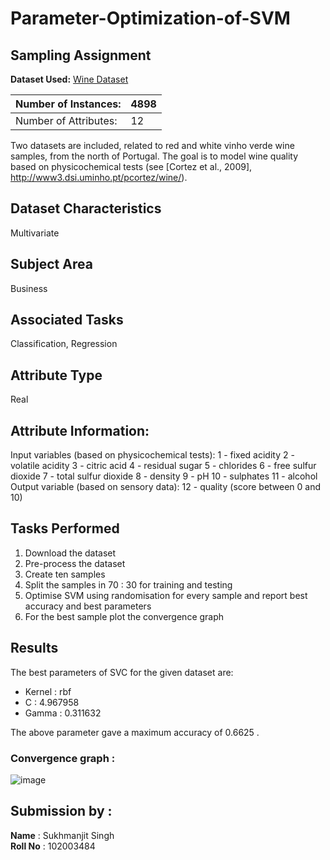 # Parameter-Optimization-of-SVM
## Sampling Assignment

**Dataset Used:** [Wine Dataset](https://archive.ics.uci.edu/ml/machine-learning-databases/wine-quality/)

| Number of Instances:  | 4898 |
|-----------------------|--------|
| Number of Attributes: | 12    |

Two datasets are included, related to red and white vinho verde wine samples, from the north of Portugal. The goal is to model wine quality based on physicochemical tests (see [Cortez et al., 2009], http://www3.dsi.uminho.pt/pcortez/wine/).

## Dataset Characteristics
Multivariate

## Subject Area
Business

## Associated Tasks
Classification, Regression

## Attribute Type
Real


## Attribute Information:

Input variables (based on physicochemical tests):
   1 - fixed acidity
   2 - volatile acidity
   3 - citric acid
   4 - residual sugar
   5 - chlorides
   6 - free sulfur dioxide
   7 - total sulfur dioxide
   8 - density
   9 - pH
   10 - sulphates
   11 - alcohol
Output variable (based on sensory data): 
   12 - quality (score between 0 and 10)

## Tasks Performed
1. Download the dataset
2. Pre-process the dataset
3. Create ten samples 
4. Split the samples in  70 : 30 for training and testing
5. Optimise SVM using randomisation for every sample and report best accuracy and best parameters
6. For the best sample plot the convergence graph


## Results

The best parameters of SVC for the given dataset are:
- Kernel : rbf
- C : 4.967958  
- Gamma : 0.311632   

The above parameter gave a maximum accuracy of 0.6625 .

### Convergence graph  : 

![image](https://user-images.githubusercontent.com/72309401/233136025-ea315ba2-4531-4984-b527-63d9ec7e844d.png)




## Submission by :
**Name** : Sukhmanjit Singh
<br>
**Roll No** : 102003484


